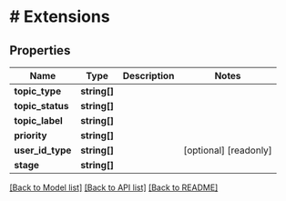 # # Extensions

## Properties

Name | Type | Description | Notes
------------ | ------------- | ------------- | -------------
**topic_type** | **string[]** |  |
**topic_status** | **string[]** |  |
**topic_label** | **string[]** |  |
**priority** | **string[]** |  |
**user_id_type** | **string[]** |  | [optional] [readonly]
**stage** | **string[]** |  |

[[Back to Model list]](../../README.md#models) [[Back to API list]](../../README.md#endpoints) [[Back to README]](../../README.md)

